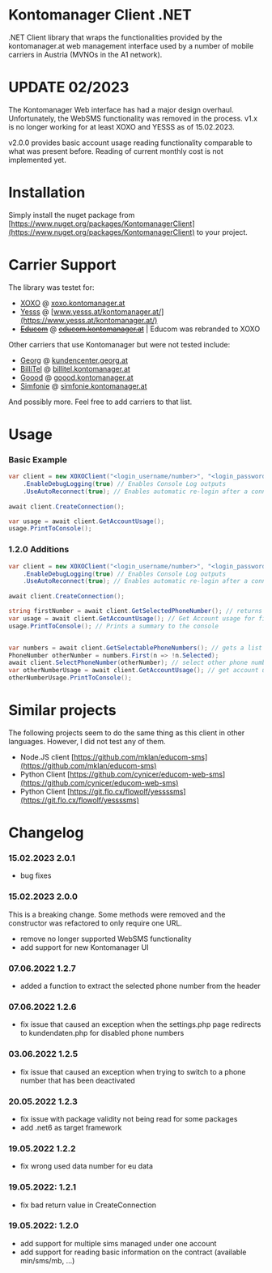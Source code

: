 # Kontomanager Client .NET
.NET Client library that wraps the functionalities provided by the kontomanager.at web management interface used by a number of mobile carriers in Austria (MVNOs in the A1 network).

# UPDATE 02/2023
The Kontomanager Web interface has had a major design overhaul. Unfortunately, the WebSMS functionality was removed in the process.
v1.x is no longer working for at least XOXO and YESSS as of 15.02.2023.

v2.0.0 provides basic account usage reading functionality comparable to what was present before. Reading of current monthly cost is not implemented yet.

# Installation

Simply install the nuget package from [https://www.nuget.org/packages/KontomanagerClient](https://www.nuget.org/packages/KontomanagerClient) to your project.

# Carrier Support
The library was testet for:
- [XOXO](https://www.xoxo-mobile.at) @ [xoxo.kontomanager.at](https://xoxo.kontomanager.at)
- [Yesss](https://www.yesss.at) @ [www.yesss.at/kontomanager.at/](https://www.yesss.at/kontomanager.at/)
- [~~Educom~~](https://www.educom.at) @ [~~educom.kontomanager.at~~](https://educom.kontomanager.at) | Educom was rebranded to XOXO

Other carriers that use Kontomanager but were not tested include:
- [Georg](https://georg.at) @ [kundencenter.georg.at](https://kundencenter.georg.at)
- [BilliTel](https://billitel.at) @ [billitel.kontomanager.at](https://billitel.kontomanager.at)
- [Goood](https://goood-mobile.at/) @ [goood.kontomanager.at](https://goood.kontomanager.at)
- [Simfonie](https://www.simfonie.at/home) @ [simfonie.kontomanager.at](https://simfonie.kontomanager.at)

And possibly more. Feel free to add carriers to that list.

# Usage

### Basic Example
```c#
var client = new XOXOClient("<login_username/number>", "<login_password>")
    .EnableDebugLogging(true) // Enables Console Log outputs
    .UseAutoReconnect(true); // Enables automatic re-login after a connection timeout
    
await client.CreateConnection();

var usage = await client.GetAccountUsage();
usage.PrintToConsole();
```

### 1.2.0 Additions

```c#
var client = new XOXOClient("<login_username/number>", "<login_password>")
    .EnableDebugLogging(true) // Enables Console Log outputs
    .UseAutoReconnect(true); // Enables automatic re-login after a connection timeout
    
await client.CreateConnection();

string firstNumber = await client.GetSelectedPhoneNumber(); // returns the currently selected phone number in format 43681...
var usage = await client.GetAccountUsage(); // Get Account usage for firstNumber
usage.PrintToConsole(); // Prints a summary to the console


var numbers = await client.GetSelectablePhoneNumbers(); // gets a list of PhoneNumber object for each number linked to the account (has string number and string subscriberId)
PhoneNumber otherNumber = numbers.First(n => !n.Selected); 
await client.SelectPhoneNumber(otherNumber); // select other phone number for the client
var otherNumberUsage = await client.GetAccountUsage(); // get account usage for otherNumber
otherNumberUsage.PrintToConsole();
```

# Similar projects

The following projects seem to do the same thing as this client in other languages. However, I did not test any of them.

- Node.JS client [https://github.com/mklan/educom-sms](https://github.com/mklan/educom-sms)
- Python Client [https://github.com/cynicer/educom-web-sms](https://github.com/cynicer/educom-web-sms)
- Python Client [https://git.flo.cx/flowolf/yessssms](https://git.flo.cx/flowolf/yessssms)

# Changelog

### 15.02.2023 2.0.1
- bug fixes

### 15.02.2023 2.0.0
This is a breaking change. Some methods were removed and the constructor was refactored to only require one URL.
- remove no longer supported WebSMS functionality
- add support for new Kontomanager UI

### 07.06.2022 1.2.7
- added a function to extract the selected phone number from the header

### 07.06.2022 1.2.6
- fix issue that caused an exception when the settings.php page redirects to kundendaten.php for disabled phone numbers

### 03.06.2022 1.2.5
- fix issue that caused an exception when trying to switch to a phone number that has been deactivated

### 20.05.2022 1.2.3
- fix issue with package validity not being read for some packages
- add .net6 as target framework

### 19.05.2022 1.2.2
- fix wrong used data number for eu data

### 19.05.2022: 1.2.1
- fix bad return value in CreateConnection

### 19.05.2022: 1.2.0

- add support for multiple sims managed under one account
- add support for reading basic information on the contract (available min/sms/mb, ...)
